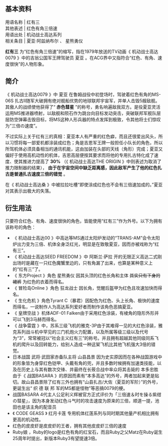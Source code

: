 **基本资料**  
---  
用语名称  |  红有三   
其他表述  |  红色有角三倍速   
用语出处  |  机动战士高达系列   
相关条目  |  夏亚·阿兹纳布尔  、  星熊勇仪   
  
**红有三** 为“红色有角三倍速”的缩写，指在1979年放送的TV动画《  机动战士高达0079  》中的吉翁公国军王牌驾驶员  夏亚
。在ACG界中又指符合“红色、有角、速度很快”的人物形象。

##  简介

《  机动战士高达0079  》中  夏亚  在鲁姆战役中初登场时，驾驶着红色有角的MS-06S
扎古Ⅱ随军大破拥有绝对舰船优势的地球联邦宇宙军，并单人击毁5艘敌舰。其傲人的战绩使他获得了“ **赤色彗星**
”的称号，勇名响遍敌我双方。是役夏亚灵活运用MS推进器喷射，以敌舰和陨石作为跳台向目标发动突击，突破联邦军舰队层层防空弹幕击毁目标，将MS这种人形兵器的特点发挥到极致，令其他将士们惊叹为“三倍の速度”。

不过实际上关于红有三的真相：夏亚本人有严重的红色癖，而且还很爱出风头，所以习惯将每一部爱机都涂装成红色；角是吉恩军王牌一般担任小队长的角色，所以所驾机体必须具备相当的通讯机能，这由加装在头部的天线（角形）完成；夏亚又偏好于使用高机动性的机体，吉恩高层便按其要求而将他的专用扎古特化成了速度、使其推进力提高了
**30%** （《  机动战士高达THE ORIGIN  》中则表述为取消了推力限制器的结果），
**由于在宇宙空间中缺乏距离感，因此敌军产生了他的红色扎古是普通扎古速度三倍的错觉** 。

在《  机动战士高达桑  》中被拉拉吐槽“即使涂成红色也不会有三倍速加成的。”夏亚对其表示出极大的失落。

##  衍生用法

只要符合红色、有角、速度很快的角色，皆能使用“红有三”作为外号。以下为拥有该称号的角色：

  * 《  机动战士高达00  》中高达等MS通过太阳炉发动的“TRANS-AM”会令太阳炉出力变为三倍、机体全身泛红光，明显是在致敬夏亚，因而亦被戏称为“红有三”。 
  * 《  机动战士高达SEED FREEDOM  》中  阿斯兰·萨拉  开的无限正义高达二式刚出场时是藏在一只红色魔蟹里边的，只有角漏了出来，也算是某种意义上的“红有三”了。 
  * 《  东方Project  》角色  星熊勇仪  因其头顶的红色长角和主体 ~~其实只有下身的裙裤~~ 为红色的衣着而得名。 
  * 《  冒险岛Online  》角色  狂龙战士  因长角，觉醒后盔甲为红色且攻速加快而得名。 
  * 《  生化危机  》角色Tyrant C（暴君）因配色为红色、头上长角、极快的速度而得名，一说制作人为高达系列爱好者而制作该角色恶搞夏亚。 
  * 《  皇牌空战  》机体ADF-01 Falken由于采用红色涂装，有棱角的隐形外形并可以飞到3马赫而得名。 
  * 《  战争雷霆  》中，苏系三级飞机的雅克-3P由于其难得一见的大红色涂装，雅克系列战斗机中罕见的三门机炮火力配置，以及所属等级三级以及代号为“3”，常常被冠以“社会主义红有三”的称号。并且拥有超越其他同级同系飞机的爬升以及回转能力，给别人造成一种这架飞机比其他飞机强大3倍的错觉。 
  * 日本战国  武将·武田家赤备队主将  山县昌景  因为史实原因而在各种战国游戏中的形象皆为身穿红色铠甲、头戴有角的兜，并且多数时候拥有加速类技能，以及在历史上与其有数次交锋、并最终在长筱合战中率众将其击毙的  本多忠胜  由于《  战国BASARA  》的原因而素有“本多高达”的外号，两者加起来更是贴切。故山县昌景除了红有三外也拥有“山县扎古/大佐（夏亚的军阶）”的外号，更诞生出“  织  德  联  邦  军的MS都是怪物”等恶搞0079的梗。 
  * 战国BASARA  4代主人公足利义辉被官方正式评价为「三倍速＆时を操る紫绀の彗星」，因为本身发动红色斗气时的攻击速度为原来的三倍，顺道一提，池田也是该主角的配音员 
  * 《  CODE GEASS  》  红月卡莲  专用机体红莲系列与同时期其他量产机相比拥有更高的机动性。 
  * 红色的皮皮虾是皮皮虾的王者，拥有其他皮皮虾三倍的速度 
  * Ruby娘  ，Ruby的logo是红色有角的红宝石，而且Ruby之父Matz在Ruby诞生25周年时提出，新版本Ruby3有望提速3倍。 

